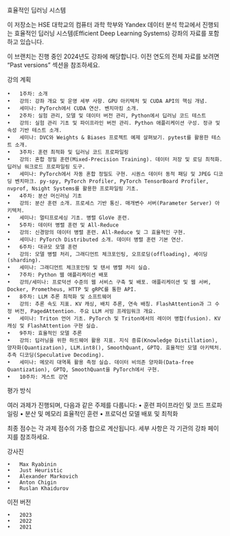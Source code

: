 효율적인 딥러닝 시스템

이 저장소는 HSE 대학교의 컴퓨터 과학 학부와 Yandex 데이터 분석 학교에서 진행되는 효율적인 딥러닝 시스템(Efficient Deep Learning Systems) 강좌의 자료를 포함하고 있습니다.

이 브랜치는 진행 중인 2024년도 강좌에 해당합니다. 이전 연도의 전체 자료를 보려면 “Past versions” 섹션을 참조하세요.

강의 계획

	•	1주차: 소개
	•	강의: 강좌 개요 및 운영 세부 사항. GPU 아키텍처 및 CUDA API의 핵심 개념.
	•	세미나: PyTorch에서 CUDA 연산. 벤치마킹 소개.
	•	2주차: 실험 관리, 모델 및 데이터 버전 관리, Python에서 딥러닝 코드 테스트
	•	강의: 실험 관리 기초 및 파이프라인 버전 관리. Python 애플리케이션 구성. 정규 및 속성 기반 테스트 소개.
	•	세미나: DVC와 Weights & Biases 프로젝트 예제 살펴보기. pytest를 활용한 테스트 소개.
	•	3주차: 훈련 최적화 및 딥러닝 코드 프로파일링
	•	강의: 혼합 정밀 훈련(Mixed-Precision Training). 데이터 저장 및 로딩 최적화. 딥러닝 워크로드 프로파일링 도구.
	•	세미나: PyTorch에서 자동 혼합 정밀도 구현. 시퀀스 데이터 동적 패딩 및 JPEG 디코딩 벤치마크. py-spy, PyTorch Profiler, PyTorch TensorBoard Profiler, nvprof, Nsight Systems를 활용한 프로파일링 기초.
	•	4주차: 분산 머신러닝 기초
	•	강의: 분산 훈련 소개. 프로세스 기반 통신. 매개변수 서버(Parameter Server) 아키텍처.
	•	세미나: 멀티프로세싱 기초. 병렬 GloVe 훈련.
	•	5주차: 데이터 병렬 훈련 및 All-Reduce
	•	강의: 신경망의 데이터 병렬 훈련. All-Reduce 및 그 효율적인 구현.
	•	세미나: PyTorch Distributed 소개. 데이터 병렬 훈련 기본 연산.
	•	6주차: 대규모 모델 훈련
	•	강의: 모델 병렬 처리, 그래디언트 체크포인팅, 오프로딩(offloading), 셰이딩(sharding).
	•	세미나: 그래디언트 체크포인팅 및 텐서 병렬 처리 실습.
	•	7주차: Python 웹 애플리케이션 배포
	•	강의/세미나: 프로덕션 수준의 웹 서비스 구축 및 배포. 애플리케이션 및 웹 서버, Docker, Prometheus, HTTP 및 gRPC를 통한 API.
	•	8주차: LLM 추론 최적화 및 소프트웨어
	•	강의: 추론 속도 지표. KV 캐싱, 배치 추론, 연속 배칭. FlashAttention과 그 수정 버전, PagedAttention. 주요 LLM 서빙 프레임워크 개요.
	•	세미나: Triton 언어 기초. PyTorch 및 Triton에서의 레이어 병합(fusion). KV 캐싱 및 FlashAttention 구현 실습.
	•	9주차: 효율적인 모델 추론
	•	강의: 딥러닝을 위한 하드웨어 활용 지표. 지식 증류(Knowledge Distillation), 양자화(Quantization), LLM.int8(), SmoothQuant, GPTQ. 효율적인 모델 아키텍처. 추측 디코딩(Speculative Decoding).
	•	세미나: 메모리 대역폭 활용 측정 실습. 데이터 비의존 양자화(Data-free Quantization), GPTQ, SmoothQuant을 PyTorch에서 구현.
	•	10주차: 게스트 강연

평가 방식

여러 과제가 진행되며, 다음과 같은 주제를 다룹니다:
	•	훈련 파이프라인 및 코드 프로파일링
	•	분산 및 메모리 효율적인 훈련
	•	프로덕션 모델 배포 및 최적화

최종 점수는 각 과제 점수의 가중 합으로 계산됩니다. 세부 사항은 각 기관의 강좌 페이지를 참조하세요.

강사진

	•	Max Ryabinin
	•	Just Heuristic
	•	Alexander Markovich
	•	Anton Chigin
	•	Ruslan Khaidurov

이전 버전

	•	2023
	•	2022
	•	2021
